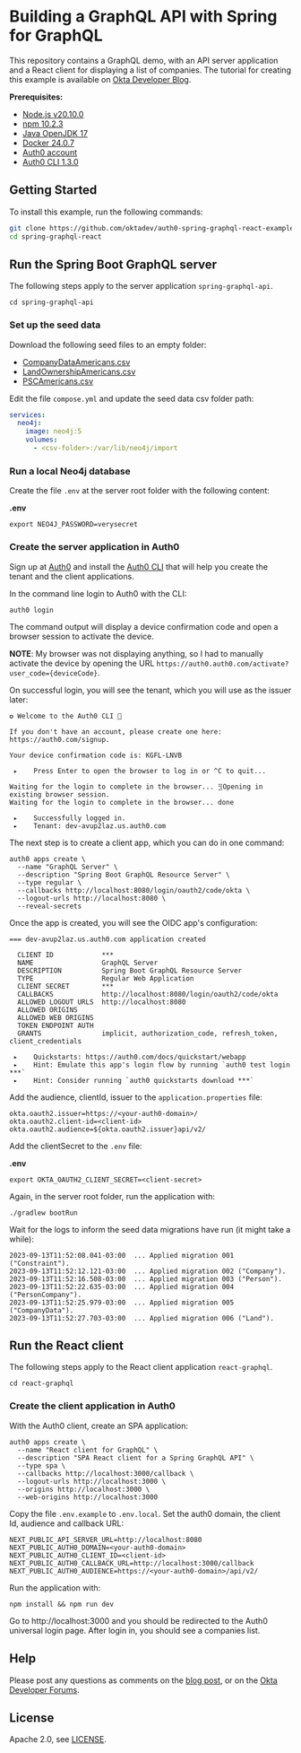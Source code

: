 # Building a GraphQL API with Spring for GraphQL

This repository contains a GraphQL demo, with an API server application and a React client for displaying a list of companies. The tutorial for creating this example is available on [Okta Developer Blog]().

**Prerequisites:**

- [Node.js v20.10.0](https://docs.npmjs.com/downloading-and-installing-node-js-and-npm)
- [npm 10.2.3](https://docs.npmjs.com/downloading-and-installing-node-js-and-npm)
- [Java OpenJDK 17](https://jdk.java.net/java-se-ri/17)
- [Docker 24.0.7](https://docs.docker.com/desktop/)
- [Auth0 account](https://auth0.com/signup)
- [Auth0 CLI 1.3.0](https://github.com/auth0/auth0-cli#installation)


## Getting Started

To install this example, run the following commands:

```bash
git clone https://github.com/oktadev/auth0-spring-graphql-react-example.git spring-graphql-react
cd spring-graphql-react
```

## Run the Spring Boot GraphQL server

The following steps apply to the server application `spring-graphql-api`.

```shell
cd spring-graphql-api
```

### Set up the seed data

Download the following seed files to an empty folder:

- [CompanyDataAmericans.csv](https://guides.neo4j.com/ukcompanies/data/CompanyDataAmericans.csv)
- [LandOwnershipAmericans.csv](https://guides.neo4j.com/ukcompanies/data/LandOwnershipAmericans.csv)
- [PSCAmericans.csv](https://guides.neo4j.com/ukcompanies/data/PSCAmericans.csv)

Edit the file `compose.yml` and update the seed data csv folder path:

```yml
services:
  neo4j:
    image: neo4j:5
    volumes:
      - <csv-folder>:/var/lib/neo4j/import
```


### Run a local Neo4j database

Create the file `.env` at the server root folder with the following content:

__.env__
```shell
export NEO4J_PASSWORD=verysecret
```

### Create the server application in Auth0

Sign up at [Auth0](https://auth0.com/signup) and install the [Auth0 CLI](https://github.com/auth0/auth0-cli) that will help you create the tenant and the client applications.

In the command line login to Auth0 with the CLI:

```shell
auth0 login
```

The command output will display a device confirmation code and open a browser session to activate the device.

**NOTE**: My browser was not displaying anything, so I had to manually activate the device by opening the URL `https://auth0.auth0.com/activate?user_code={deviceCode}`.

On successful login, you will see the tenant, which you will use as the issuer later:

```
✪ Welcome to the Auth0 CLI 🎊

If you don't have an account, please create one here: https://auth0.com/signup.

Your device confirmation code is: KGFL-LNVB

 ▸    Press Enter to open the browser to log in or ^C to quit...

Waiting for the login to complete in the browser... ⣻Opening in existing browser session.
Waiting for the login to complete in the browser... done

 ▸    Successfully logged in.
 ▸    Tenant: dev-avup2laz.us.auth0.com
```

The next step is to create a client app, which you can do in one command:

```shell
auth0 apps create \
  --name "GraphQL Server" \
  --description "Spring Boot GraphQL Resource Server" \
  --type regular \
  --callbacks http://localhost:8080/login/oauth2/code/okta \
  --logout-urls http://localhost:8080 \
  --reveal-secrets
```

Once the app is created, you will see the OIDC app's configuration:

```
=== dev-avup2laz.us.auth0.com application created

  CLIENT ID            ***
  NAME                 GraphQL Server
  DESCRIPTION          Spring Boot GraphQL Resource Server
  TYPE                 Regular Web Application
  CLIENT SECRET        ***
  CALLBACKS            http://localhost:8080/login/oauth2/code/okta
  ALLOWED LOGOUT URLS  http://localhost:8080
  ALLOWED ORIGINS
  ALLOWED WEB ORIGINS
  TOKEN ENDPOINT AUTH
  GRANTS               implicit, authorization_code, refresh_token, client_credentials

 ▸    Quickstarts: https://auth0.com/docs/quickstart/webapp
 ▸    Hint: Emulate this app's login flow by running `auth0 test login ***`
 ▸    Hint: Consider running `auth0 quickstarts download ***`
```


Add the audience, clientId, issuer to the `application.properties` file:

```properties
okta.oauth2.issuer=https://<your-auth0-domain>/
okta.oauth2.client-id=<client-id>
okta.oauth2.audience=${okta.oauth2.issuer}api/v2/
```

Add the clientSecret to the `.env` file:

__.env__
```shell
export OKTA_OAUTH2_CLIENT_SECRET=<client-secret>
```

Again, in the server root folder, run the application with:

```shell
./gradlew bootRun
```

Wait for the logs to inform the seed data migrations have run (it might take a while):

```
2023-09-13T11:52:08.041-03:00  ... Applied migration 001 ("Constraint").
2023-09-13T11:52:12.121-03:00  ... Applied migration 002 ("Company").
2023-09-13T11:52:16.508-03:00  ... Applied migration 003 ("Person").
2023-09-13T11:52:22.635-03:00  ... Applied migration 004 ("PersonCompany").
2023-09-13T11:52:25.979-03:00  ... Applied migration 005 ("CompanyData").
2023-09-13T11:52:27.703-03:00  ... Applied migration 006 ("Land").
```


## Run the React client

The following steps apply to the React client application `react-graphql`.

```shell
cd react-graphql
```

### Create the client application in Auth0

With the Auth0 client, create an SPA application:

```shell
auth0 apps create \
  --name "React client for GraphQL" \
  --description "SPA React client for a Spring GraphQL API" \
  --type spa \
  --callbacks http://localhost:3000/callback \
  --logout-urls http://localhost:3000 \
  --origins http://localhost:3000 \
  --web-origins http://localhost:3000
```

Copy the file `.env.example` to `.env.local`. Set the auth0 domain, the client Id, audience and callback URL:

```shell
NEXT_PUBLIC_API_SERVER_URL=http://localhost:8080
NEXT_PUBLIC_AUTH0_DOMAIN=<your-auth0-domain>
NEXT_PUBLIC_AUTH0_CLIENT_ID=<client-id>
NEXT_PUBLIC_AUTH0_CALLBACK_URL=http://localhost:3000/callback
NEXT_PUBLIC_AUTH0_AUDIENCE=https://<your-auth0-domain>/api/v2/
```

Run the application with:

```
npm install && npm run dev
```

Go to http://localhost:3000 and you should be redirected to the Auth0 universal login page. After login in, you should see a companies list.


## Help

Please post any questions as comments on the [blog post](), or on the [Okta Developer Forums](https://devforum.okta.com/).

## License

Apache 2.0, see [LICENSE](LICENSE).
